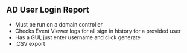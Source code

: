 ## AD User Login Report
 - Must be run on a domain controller
 - Checks Event Viewer logs for all sign in history for a provided user
 - Has a GUI, just enter username and click generate
 - .CSV export
